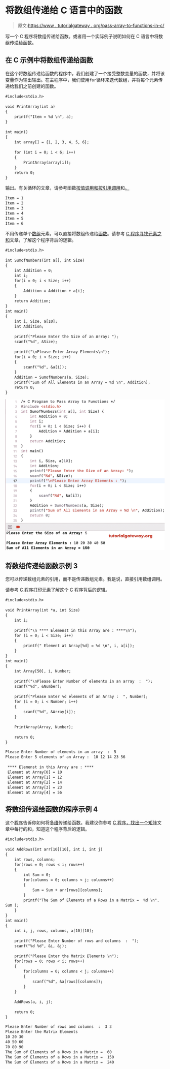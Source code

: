 # 将数组传递给 C 语言中的函数

> 原文:[https://www . tutorialgateway . org/pass-array-to-functions-in-c/](https://www.tutorialgateway.org/pass-array-to-functions-in-c/)

写一个 C 程序将数组传递给函数。或者用一个实际例子说明如何在 C 语言中将数组传递给函数。

## 在 C 示例中将数组传递给函数

在这个将数组传递给函数的程序中，我们创建了一个接受整数变量的函数，并将该变量作为输出输出。在主程序中，我们使用`for`循环来迭代数组，并将每个元素传递给我们之前创建的函数。

```
#include<stdio.h>

void PrintArray(int a)
{
    printf("Item = %d \n", a);
}

int main()
{
    int array[] = {1, 2, 3, 4, 5, 6};

    for (int i = 0; i < 6; i++)
    {
        PrintArray(array[i]);
    }
    return 0;
}
```

输出。有关循环的文章，请参考函数[按值调用和按引用调用](https://www.tutorialgateway.org/call-by-value-and-call-by-reference-in-c/)和[。](https://www.tutorialgateway.org/for-loop-in-c-programming/)

```
Item = 1 
Item = 2 
Item = 3 
Item = 4 
Item = 5 
Item = 6 
```

不用传递单个[数组](https://www.tutorialgateway.org/array-in-c/)元素，可以直接将数组传递给[函数](https://www.tutorialgateway.org/functions-in-c/)。请参考 [C 程序寻找元素之和](https://www.tutorialgateway.org/c-program-to-find-sum-of-elements-in-an-array/)文章，了解这个程序背后的逻辑。

```
#include<stdio.h>

int SumofNumbers(int a[], int Size)
{
    int Addition = 0;
    int i;
    for(i = 0; i < Size; i++)
    {
        Addition = Addition + a[i];
    }
    return Addition;
}
int main()
{
    int i, Size, a[10];
    int Addition;

    printf("Please Enter the Size of an Array: ");
    scanf("%d", &Size);

    printf("\nPlease Enter Array Elements\n");
    for(i = 0; i < Size; i++)
    {
        scanf("%d", &a[i]);
    }
    Addition = SumofNumbers(a, Size);
    printf("Sum of All Elements in an Array = %d \n", Addition);
    return 0;
}
```

![Pass Array to Functions in C 2](img/56d86accb26288f28f2023d3afee68d1.png)

## 将数组传递给函数示例 3

您可以传递数组元素的引用，而不是传递数组元素。我是说，直接引用数组调用。

请参考 [C 程序打印元素](https://www.tutorialgateway.org/c-program-to-print-elements-in-an-array/)了解这个 [C](https://www.tutorialgateway.org/c-programming/) 程序背后的逻辑。

```
#include<stdio.h>

void PrintArray(int *a, int Size)
{
    int i;

    printf("\n **** Elemenst in this Array are : ****\n");
    for (i = 0; i < Size; i++)
    {
        printf(" Element at Array[%d] = %d \n", i, a[i]);
    }
}
int main()
{
    int Array[50], i, Number;

    printf("\nPlease Enter Number of elements in an array  :  ");
    scanf("%d", &Number);

    printf("Please Enter %d elements of an Array :  ", Number);
    for (i = 0; i < Number; i++)
    {
        scanf("%d", &Array[i]);
    }

    PrintArray(Array, Number);

    return 0;
}
```

```
Please Enter Number of elements in an array  :  5
Please Enter 5 elements of an Array :  10 12 14 23 56

 **** Elemenst in this Array are : ****
 Element at Array[0] = 10 
 Element at Array[1] = 12 
 Element at Array[2] = 14 
 Element at Array[3] = 23 
 Element at Array[4] = 56 
```

## 将数组传递给函数的程序示例 4

这个[程序](https://www.tutorialgateway.org/c-programming-examples/)告诉你如何将[多维](https://www.tutorialgateway.org/multi-dimensional-array-in-c/)传递给函数。我建议你参考 [C 程序，找出一个矩阵](https://www.tutorialgateway.org/c-program-to-find-sum-of-each-row-in-a-matrix/)文章中每行的和，知道这个程序背后的逻辑。

```
#include<stdio.h>

void AddRows(int arr[10][10], int i, int j)
{
    int rows, columns;
    for(rows = 0; rows < i; rows++)
    {
        int Sum = 0;
        for(columns = 0; columns < j; columns++)
        {
            Sum = Sum + arr[rows][columns];
        }
        printf("The Sum of Elements of a Rows in a Matrix =  %d \n", Sum );
    }
}
int main()
{
    int i, j, rows, columns, a[10][10];

    printf("Please Enter Number of rows and columns  :  ");
    scanf("%d %d", &i, &j);

    printf("Please Enter the Matrix Elements \n");
    for(rows = 0; rows < i; rows++)
    {
        for(columns = 0; columns < j; columns++)
        {
            scanf("%d", &a[rows][columns]);
        }
    }

    AddRows(a, i, j);

    return 0;
}
```

```
Please Enter Number of rows and columns  :  3 3
Please Enter the Matrix Elements 
10 20 30
40 50 60
70 80 90
The Sum of Elements of a Rows in a Matrix =  60 
The Sum of Elements of a Rows in a Matrix =  150 
The Sum of Elements of a Rows in a Matrix =  240 
```